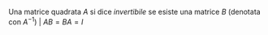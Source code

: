 Una matrice quadrata $A$ si dice *invertibile* se esiste una matrice $B$ (denotata con $A^{-1}$)$\ |\ AB=BA=I$